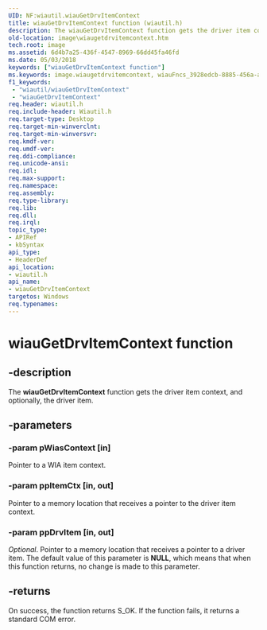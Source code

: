 ```yaml
---
UID: NF:wiautil.wiauGetDrvItemContext
title: wiauGetDrvItemContext function (wiautil.h)
description: The wiauGetDrvItemContext function gets the driver item context, and optionally, the driver item.
old-location: image\wiaugetdrvitemcontext.htm
tech.root: image
ms.assetid: 6d4b7a25-436f-4547-8969-66dd45fa46fd
ms.date: 05/03/2018
keywords: ["wiauGetDrvItemContext function"]
ms.keywords: image.wiaugetdrvitemcontext, wiauFncs_3928edcb-8885-456a-a27d-62612fcb2d1a.xml, wiauGetDrvItemContext, wiauGetDrvItemContext function [Imaging Devices], wiautil/wiauGetDrvItemContext
f1_keywords:
 - "wiautil/wiauGetDrvItemContext"
 - "wiauGetDrvItemContext"
req.header: wiautil.h
req.include-header: Wiautil.h
req.target-type: Desktop
req.target-min-winverclnt: 
req.target-min-winversvr: 
req.kmdf-ver: 
req.umdf-ver: 
req.ddi-compliance: 
req.unicode-ansi: 
req.idl: 
req.max-support: 
req.namespace: 
req.assembly: 
req.type-library: 
req.lib: 
req.dll: 
req.irql: 
topic_type:
- APIRef
- kbSyntax
api_type:
- HeaderDef
api_location:
- wiautil.h
api_name:
- wiauGetDrvItemContext
targetos: Windows
req.typenames: 
---
```


# wiauGetDrvItemContext function


## -description


The <b>wiauGetDrvItemContext</b> function gets the driver item context, and optionally, the driver item.


## -parameters




### -param pWiasContext [in]

Pointer to a WIA item context.


### -param ppItemCtx [in, out]

Pointer to a memory location that receives a pointer to the driver item context.


### -param ppDrvItem [in, out]

<i>Optional</i>. Pointer to a memory location that receives a pointer to a driver item. The default value of this parameter is <b>NULL</b>, which means that when this function returns, no change is made to this parameter.


## -returns



On success, the function returns S_OK. If the function fails, it returns a standard COM error.



